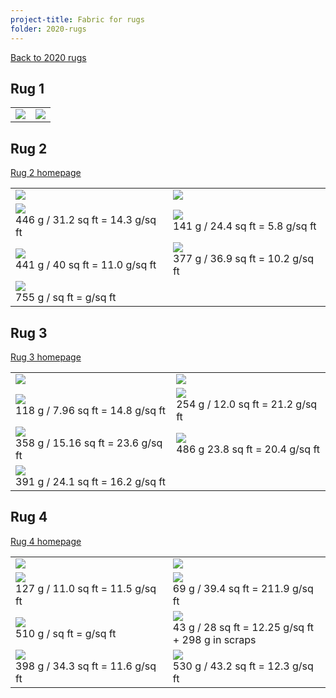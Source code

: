 ```yaml
---
project-title: Fabric for rugs
folder: 2020-rugs
---
```


[Back to 2020 rugs](2020-rugs.html)

## Rug 1
<table>
	<tr><td><img class="table-img" src="img/2020-rug1-fabric.jpg" /></td><td><img class="table-img" src="img/2020-rug1-fabric-bw.jpg" /></td></tr>
</table>

## Rug 2
[Rug 2 homepage](2020-rugs-2.html)
<table>
	<tr><td><img class="table-img" src="img/IMG_1041.jpg" /></td><td><img class="table-img" src="IMG_1041-bw.jpg" /></td></tr>
	<tr><td><img class="table-img" src="img/green-boats.jpg" /><br />446 g / 31.2 sq ft = 14.3 g/sq ft</td>
	<td><img class="table-img" src="img/byzantine.jpg" /><br />141 g / 24.4 sq ft = 5.8 g/sq ft</td></tr>
	<tr><td><img class="table-img" src="img/yellow&flowers.jpg" /><br />441 g / 40 sq ft = 11.0 g/sq ft</td>
	<td><img class="table-img" src="img/peach-sheet.jpg" /><br />377 g / 36.9 sq ft = 10.2 g/sq ft</td></tr>
	<tr><td><img class="table-img" src="img/yellow-sheet.jpg" /><br />755 g /  sq ft = g/sq ft</td></tr>
</table>

## Rug 3
[Rug 3 homepage](2020-rugs-3.html)
<table>
	<tr><td><img class="table-img" src="img/IMG_1038.jpg" /></td><td><img class="table-img" src="IMG_1038-bw.jpg" /></td></tr>
	<tr><td><img class="table-img" src="img/beige1.jpg" /><br />118 g / 7.96 sq ft = 14.8 g/sq ft</td>
	<td><img class="table-img" src="img/beige2.jpg" /><br />254 g / 12.0 sq ft = 21.2 g/sq ft</td></tr>
	<tr><td><img class="table-img" src="img/fish.jpg" /><br />358 g / 15.16 sq ft = 23.6 g/sq ft</td>
	<td><img class="table-img" src="img/purple-bird.jpg" /><br />486 g 23.8 sq ft = 20.4 g/sq ft</td></tr>
	<tr><td><img class="table-img" src="img/zebra.jpg" /><br />391 g / 24.1 sq ft = 16.2 g/sq ft</td></tr>
</table>

## Rug 4
[Rug 4 homepage](2020-rugs-4.html)
<table>
	<tr><td><img class="table-img" src="img/IMG_1044.jpg" /></td><td><img class="table-img" src="IMG_1044-bw.jpg" /></td></tr>
	<tr><td><img class="table-img" src="img/green-gold-dots.jpg" /><br />127 g / 11.0 sq ft = 11.5 g/sq ft</td>
	<td><img class="table-img" src="img/green-snowflakes.jpg" /><br />69 g / 39.4 sq ft = 211.9 g/sq ft</td></tr>
	<tr><td><img class="table-img" src="img/green-trees.jpg" /><br />510 g / sq ft = g/sq ft</td>
	<td><img class="table-img" src="img/holly.jpg" /><br />43 g / 28 sq ft = 12.25 g/sq ft<br />+ 298 g in scraps</td></tr>
	<tr><td><img class="table-img" src="img/red-trees.jpg" /><br />398 g / 34.3 sq ft = 11.6 g/sq ft</td>
	<td><img class="table-img" src="img/white-gold.jpg" /><br />530 g / 43.2 sq ft = 12.3 g/sq ft</td></tr>
</table>